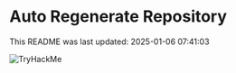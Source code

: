 # Auto Regenerate Repository

This README was last updated: 2025-01-06 07:41:03

 ![TryHackMe](https://tryhackme.com/badge/533634)
